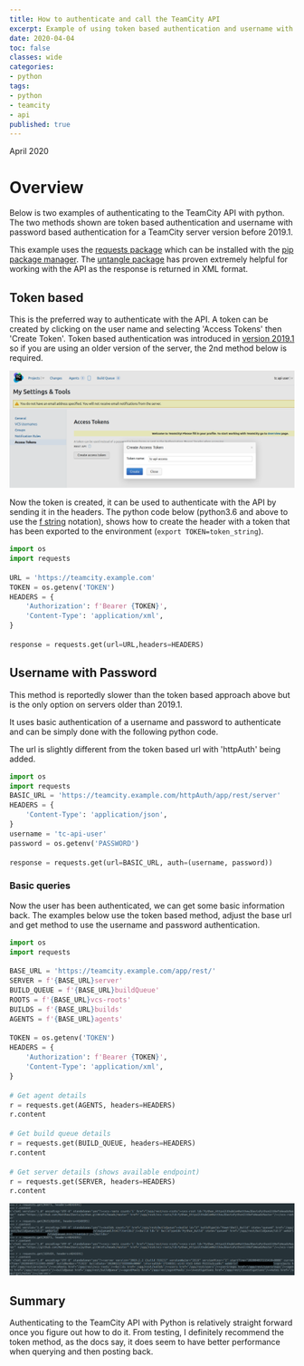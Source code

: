 ```yaml
---
title: How to authenticate and call the TeamCity API
excerpt: Example of using token based authentication and username with password authentication to connect to the TeamCity API with python.
date: 2020-04-04
toc: false
classes: wide
categories:
- python
tags:
- python
- teamcity
- api
published: true
---
```

April 2020

# Overview

Below is two examples of authenticating to the TeamCity API with python. The two methods shown are token based authentication and username with password based authentication for a TeamCity server version before 2019.1.

This example uses the [requests package] which can be installed with the [pip package manager]. The [untangle package] has proven extremely helpful for working with the API as the response is returned in XML format.

## Token based

This is the preferred way to authenticate with the API. A token can be created by clicking on the user name and selecting 'Access Tokens' then 'Create Token'. Token based authentication was introduced in [version 2019.1] so if you are using an older version of the server, the 2nd method below is required.

![Generating a user token in TeamCIty](/images/teamcity-api/tc-token.png)

Now the token is created, it can be used to authenticate with the API by sending it in the headers.
The python code below (python3.6 and above to use the [f string] notation), shows how to create the header with a token that has been exported to the environment (``` export TOKEN=token_string ```).

```python
import os
import requests

URL = 'https://teamcity.example.com'
TOKEN = os.getenv('TOKEN')
HEADERS = {
    'Authorization': f'Bearer {TOKEN}',
    'Content-Type': 'application/xml',
}

response = requests.get(url=URL,headers=HEADERS)
```

## Username with Password

This method is reportedly slower than the token based approach above but is the only option on servers older than 2019.1.

It uses basic authentication of a username and password to authenticate and can be simply done with the following python code.

The url is slightly different from the token based url with 'httpAuth' being added.

```python
import os
import requests
BASIC_URL = 'https://teamcity.example.com/httpAuth/app/rest/server'
HEADERS = {
    'Content-Type': 'application/json',
}
username = 'tc-api-user'
password = os.getenv('PASSWORD')

response = requests.get(url=BASIC_URL, auth=(username, password))
```

### Basic queries

Now the user has been authenticated, we can get some basic information back. The examples below use the token based method, adjust the base url and get method to use the username and password authentication.

```python
import os
import requests

BASE_URL = 'https://teamcity.example.com/app/rest/'
SERVER = f'{BASE_URL}server'
BUILD_QUEUE = f'{BASE_URL}buildQueue'
ROOTS = f'{BASE_URL}vcs-roots'
BUILDS = f'{BASE_URL}builds'
AGENTS = f'{BASE_URL}agents'

TOKEN = os.getenv('TOKEN')
HEADERS = {
    'Authorization': f'Bearer {TOKEN}',
    'Content-Type': 'application/xml',
}

# Get agent details
r = requests.get(AGENTS, headers=HEADERS)
r.content

# Get build queue details
r = requests.get(BUILD_QUEUE, headers=HEADERS)
r.content

# Get server details (shows available endpoint)
r = requests.get(SERVER, headers=HEADERS)
r.content
```

![Output of above commands](/images/teamcity-api/output.png)

## Summary

Authenticating to the TeamCity API with Python is relatively straight forward once you figure out how to do it. From testing, I definitely recommend the token method, as the docs say, it does seem to have better performance when querying and then posting back.

[TeamCity API docs]: https://www.jetbrains.com/help/teamcity/rest-api.html#RESTAPI-RESTAuthentication
[version 2019.1]: https://blog.jetbrains.com/teamcity/2019/05/teamcity-2019-1/
[f string]: https://realpython.com/python-f-strings/#f-strings-a-new-and-improved-way-to-format-strings-in-python
[untangle package]: https://untangle.readthedocs.io/en/latest/
[requests package]: https://requests.readthedocs.io/en/master/
[pip package manager]: https://packaging.python.org/tutorials/installing-packages/